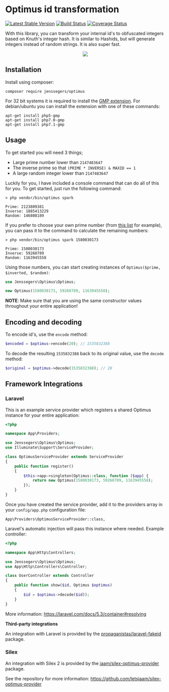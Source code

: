 Optimus id transformation
=========================

[![Latest Stable Version](http://img.shields.io/github/release/jenssegers/optimus.svg)](https://packagist.org/packages/jenssegers/optimus) [![Build Status](http://img.shields.io/travis/jenssegers/optimus.svg)](https://travis-ci.org/jenssegers/optimus) [![Coverage Status](http://img.shields.io/coveralls/jenssegers/optimus.svg)](https://coveralls.io/r/jenssegers/optimus?branch=master)


With this library, you can transform your internal id's to obfuscated integers based on Knuth's integer hash. It is similar to Hashids, but will generate integers instead of random strings. It is also super fast.

<p align="center">
<img src="http://jenssegers.be/uploads/images/optimus.png">
</p>

Installation
------------

Install using composer:

```
composer require jenssegers/optimus
```

For 32 bit systems it is required to install the [GMP extension](http://php.net/manual/en/book.gmp.php). For debian/ubuntu you can install the extension with one of these commands:

```
apt-get install php5-gmp
apt-get install php7.0-gmp
apt-get install php7.1-gmp
```

Usage
-----

To get started you will need 3 things;

 - Large prime number lower than `2147483647`
 - The inverse prime so that `(PRIME * INVERSE) & MAXID == 1`
 - A large random integer lower than `2147483647`

Luckily for you, I have included a console command that can do all of this for you. To get started, just run the following command:

```
> php vendor/bin/optimus spark

Prime: 2123809381
Inverse: 1885413229
Random: 146808189
```

If you prefer to choose your own prime number (from [this list](http://primes.utm.edu/lists/small/millions/) for example), you can pass it to the command to calculate the remaining numbers:

```
> php vendor/bin/optimus spark 1580030173

Prime: 1580030173
Inverse: 59260789
Random: 1163945558
```

Using those numbers, you can start creating instances of `Optimus($prime, $inverted, $random)`:

```php
use Jenssegers\Optimus\Optimus;

new Optimus(1580030173, 59260789, 1163945558);
```

**NOTE**: Make sure that you are using the same constructor values throughout your entire application!

## Encoding and decoding

To encode id's, use the `encode` method:

```php
$encoded = $optimus->encode(20); // 1535832388
```

To decode the resulting `1535832388` back to its original value, use the `decode` method:

```php
$original = $optimus->decode(1535832388); // 20
```

## Framework Integrations

### Laravel

This is an example service provider which registers a shared Optimus instance for your entire application:

```php
<?php

namespace App\Providers;

use Jenssegers\Optimus\Optimus;
use Illuminate\Support\ServiceProvider;

class OptimusServiceProvider extends ServiceProvider
{
    public function register()
    {
        $this->app->singleton(Optimus::class, function ($app) {
            return new Optimus(1580030173, 59260789, 1163945558);
        });
    }
}
```

Once you have created the service provider, add it to the providers array in your `config/app.php` configuration file:

```
App\Providers\OptimusServiceProvider::class,
```


Laravel's automatic injection will pass this instance where needed. Example controller:

```php
<?php

namespace App\Http\Controllers;

use Jenssegers\Optimus\Optimus;
use App\Http\Controllers\Controller;

class UserController extends Controller
{
    public function show($id, Optimus $optimus)
    {
        $id = $optimus->decode($id));
    }
}
```

More information: https://laravel.com/docs/5.3/container#resolving

**Third-party integrations**

An integration with Laravel is provided by the [propaganistas/laravel-fakeid](https://packagist.org/packages/propaganistas/laravel-fakeid) package.

### Silex

An integration with Silex 2 is provided by the [jaam/silex-optimus-provider](https://packagist.org/packages/jaam/silex-optimus-provider) package.

See the repository for more information: https://github.com/letsjaam/silex-optimus-provider
